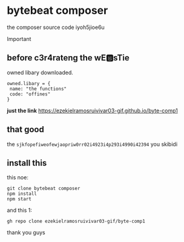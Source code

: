 # bytebeat composer

the composer source code iyoh5jioe6u
> [!IMPORTANT]
> ## before c3r4rateng the wE🅱️sTie
> owned libary downloaded.
> ```
> owned.libary = {
>  name: "the functions"
>  code: "offines"
> }
> ```

**just the link** https://ezekielramosruivivar03-gif.github.io/byte-comp1
## that good
the `sjkfopefiweofewjaopriw0rr02i4923i4p293i4990i42394`
you skibidi

## install this

this noe:<br>
```
git clone bytebeat composer
npm install
npm start
```

and this 1:
```
gh repo clone ezekielramosruivivar03-gif/byte-comp1
```

thank you guys
